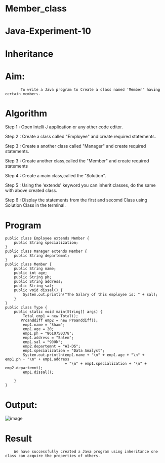 # Member_class
# Java-Experiment-10

# Inheritance

# Aim:
           To write a Java program to Create a class named 'Member' having certain members.

# Algorithm

Step 1 : Open Intelli J application or any other code editor.

Step 2 : Create a class called "Employee" and create required statements.

Step 3 : Create a another class called "Manager" and create required statements.

Step 3 : Create another class,called the "Member" and create required statements

Step 4 : Create a main class,called the "Solution".

Step 5 : Using the 'extends' keyword you can inherit classes, do the same with above created class.

Step 6 : Display the statements from the first and secomd Class using Solution Class in the terminal.

# Program

~~~
public class Employee extends Member {
    public String specialization;
}
public class Manager extends Member {
    public String departemnt;
}
public class Member {
    public String name;
    public int age;
    public String ph;
    public String address;
    public String sal;
    public void dissal() {
        System.out.println("The Salary of this employee is: " + sal);
    }
}
public class Type {
    public static void main(String[] args) {
        Total emp1 = new Total();
       Proanddiff emp2 = new Proanddiff();
        emp1.name = "Sham";
        emp1.age = 20;
        emp1.ph = "8610750378";
        emp1.address = "Salem";
        emp1.sal = "900k";
        emp2.departemnt = "AI-DS";
        emp1.specialization = "Data Analyst";
        System.out.println(emp1.name + "\n" + emp1.age + "\n" + emp1.ph + "\n" + emp1.address
                           + "\n" + emp1.specialization + "\n" + emp2.departemnt);
        emp1.dissal();

    }
}
~~~
# Output:


![image](https://github.com/Poojariyaa/Member_class/assets/127511817/193ae0e3-441b-4ec7-abd6-ea779f9006ff)


# Result
        We have successfully created a Java program using inheritance one class can acquire the properties of others.


